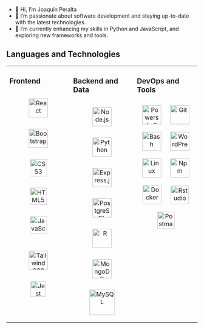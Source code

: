 - 👋 Hi, I’m Joaquín Peralta
- 👀 I’m passionate about software development and staying up-to-date with the latest technologies.
- 🌱 I’m currently enhancing my skills in Python and JavaScript, and exploring new frameworks and tools.


## Languages and Technologies
<table><tr><td valign="top" width="33%">



### Frontend  
<div align="center">  
<a href="https://reactjs.org/" target="_blank"><img style="margin: 15px" src="https://profilinator.rishav.dev/skills-assets/react-original-wordmark.svg" alt="React" height="50" /></a>
<a href="https://getbootstrap.com/docs/3.4/javascript/" target="_blank"><img style="margin: 15px" src="https://cdn.jsdelivr.net/gh/devicons/devicon/icons/bootstrap/bootstrap-original.svg"  alt="Bootstrap" height="50" /></a>  
<a href="https://www.w3schools.com/css/" target="_blank"><img style="margin: 15px"  src="https://cdn.jsdelivr.net/gh/devicons/devicon/icons/css3/css3-original.svg" alt="CSS3" height="45" /></a>  
<a href="https://en.wikipedia.org/wiki/HTML5" target="_blank"><img style="margin: 15px" src="https://cdn.jsdelivr.net/gh/devicons/devicon/icons/html5/html5-original.svg" alt="HTML5" height="45" /></a>  
<a href="https://www.javascript.com/" target="_blank"><img style="margin: 15px" src="https://skillicons.dev/icons?i=js" alt="JavaScript" height="45" /></a>
  
<a href="https://www.tailwindcss.com/" target="_blank"><img style="margin: 15px" src="https://profilinator.rishav.dev/skills-assets/tailwindcss.svg" alt="Tailwind CSS" height="50" /></a>
 <a href="https://jestjs.io/" target="_blank"><img style="margin: 15px" src="https://cdn.jsdelivr.net/gh/devicons/devicon/icons/jest/jest-plain.svg"  alt="Jest" height="40" /></a>
  
</div>

</td><td valign="top" width="33%">



### Backend and Data
<div align="center">  
</a>  
<a href="https://nodejs.org/" target="_blank"><img style="margin: 15px"src="https://cdn.jsdelivr.net/gh/devicons/devicon/icons/nodejs/nodejs-original.svg" alt="Node.js" height="50" /></a>  
<a href="https://www.python.org/" target="_blank"><img style="margin: 15px" src="https://profilinator.rishav.dev/skills-assets/python-original.svg" alt="Python" height="50" /></a>  
<a href="https://expressjs.com/" target="_blank"><img style="margin: 15px" src="https://skillicons.dev/icons?i=express" alt="Express.js" height="50" /></a>  
<a href="https://www.postgresql.org/" target="_blank"><img style="margin: 15px"src="https://cdn.jsdelivr.net/gh/devicons/devicon/icons/postgresql/postgresql-original.svg" alt="PostgreSQL" height="50" /></a>
<a href="https://www.r-project.org/" target="_blank"><img style="margin: 15px" src="https://skillicons.dev/icons?i=r" alt="R" height="50" /></a>
  <a href="https://www.mongodb.com/" target="_blank"><img style="margin: 15px" src="https://skillicons.dev/icons?i=mongodb"  alt="MongoDB" height="50" />
<a href="https://www.mysql.com/" target="_blank"><img style="margin: 15px" src="https://profilinator.rishav.dev/skills-assets/mysql-original-wordmark.svg" alt="MySQL" height="67" /></a>
 </div>  


</td><td valign="top" width="33%">



### DevOps and Tools
<div align="center">
<a href="https://learn.microsoft.com/en-us/powershell/" target="_blank"><img style="margin: 10px" src="https://skillicons.dev/icons?i=powershell" alt="Powershell" height="50" /></a> 
<a href="https://git-scm.com/" target="_blank"><img style="margin: 10px" src="https://profilinator.rishav.dev/skills-assets/git-scm-icon.svg" alt="Git" height="50" /></a>  
<a href="https://www.gnu.org/software/bash/" target="_blank"><img style="margin: 10px" src="https://skillicons.dev/icons?i=bash" alt="Bash" height="50" /></a>  
<a href="https://wordpress.com/" target="_blank"><img style="margin: 10px" src="https://skillicons.dev/icons?i=wordpress" alt="WordPress" height="50" /></a>  
<a href="https://www.linux.org/" target="_blank"><img style="margin: 10px" src="https://cdn.jsdelivr.net/gh/devicons/devicon/icons/linux/linux-original.svg" alt="Linux" height="50" /></a>
<a href="https://www.npmjs.com/" target="_blank"><img style="margin: 10px" src="https://cdn.jsdelivr.net/gh/devicons/devicon/icons/npm/npm-original-wordmark.svg" alt="Npm" height="50" /></a>
<a href="https://www.docker.com/" target="_blank"><img style="margin: 10px" src="https://skillicons.dev/icons?i=docker" alt="Docker" height="50" /></a>  
<a href="https://posit.co/download/rstudio-desktop/#download" target="_blank"><img style="margin: 10px" src="https://cdn.jsdelivr.net/gh/devicons/devicon/icons/rstudio/rstudio-original.svg" alt="Rstudio" height="48" /></a>  
<a href="https://www.postman.com/" target="_blank"><img style="margin: 10px" src="https://skillicons.dev/icons?i=postman" alt="Postman" height="45" /></a>  
  
</div>  

</td></tr></table>  

<br/>  

<!---
JoacoPeralta99/JoacoPeralta99 is a ✨ special ✨ repository because its `README.md` (this file) appears on your GitHub profile.
You can click the Preview link to take a look at your changes.
--->
